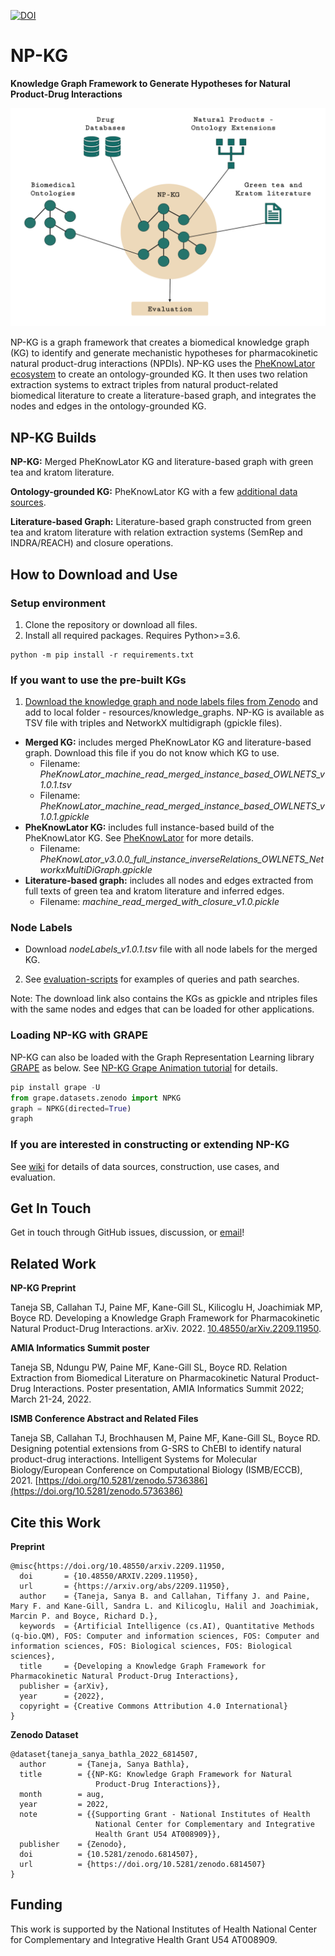 [![DOI](https://zenodo.org/badge/DOI/10.5281/zenodo.6814507.svg)](https://doi.org/10.5281/zenodo.6814507)

# NP-KG

**Knowledge Graph Framework to Generate Hypotheses for Natural Product-Drug Interactions**

![KG-Framework](images/methods-overview.png)

NP-KG is a graph framework that creates a biomedical knowledge graph (KG) to identify and generate mechanistic hypotheses for pharmacokinetic natural product-drug interactions (NPDIs). NP-KG uses the [PheKnowLator ecosystem](https://github.com/callahantiff/PheKnowLator) to create an ontology-grounded KG. It then uses two relation extraction systems to extract triples from natural product-related biomedical literature to create a literature-based graph, and integrates the nodes and edges in the ontology-grounded KG. 

## NP-KG Builds

**NP-KG:** Merged PheKnowLator KG and literature-based graph with green tea and kratom literature.

**Ontology-grounded KG:** PheKnowLator KG with a few [additional data sources](https://github.com/sanyabt/np-kg/wiki/v1.0.0#data-sources).

**Literature-based Graph:** Literature-based graph constructed from green tea and kratom literature with relation extraction systems (SemRep and INDRA/REACH) and closure operations.

## How to Download and Use

### Setup environment

1. Clone the repository or download all files.
2. Install all required packages. Requires Python>=3.6.

```
python -m pip install -r requirements.txt
```

### If you want to use the pre-built KGs

1. [Download the knowledge graph and node labels files from Zenodo](https://doi.org/10.5281/zenodo.6814507) and add to local folder - resources/knowledge_graphs. NP-KG is available as TSV file with triples and NetworkX multidigraph (gpickle files).

* **Merged KG:** includes merged PheKnowLator KG and literature-based graph. Download this file if you do not know which KG to use.
	* Filename: _PheKnowLator_machine_read_merged_instance_based_OWLNETS_v1.0.1.tsv_
	* Filename: _PheKnowLator_machine_read_merged_instance_based_OWLNETS_v1.0.1.gpickle_
* **PheKnowLator KG:** includes full instance-based build of the PheKnowLator KG. See [PheKnowLator](https://github.com/callahantiff/PheKnowLator) for more details.
	* Filename: _PheKnowLator_v3.0.0_full_instance_inverseRelations_OWLNETS_NetworkxMultiDiGraph.gpickle_
* **Literature-based graph:** includes all nodes and edges extracted from full texts of green tea and kratom literature and inferred edges.
	* Filename: _machine_read_merged_with_closure_v1.0.pickle_

### Node Labels
* Download _nodeLabels_v1.0.1.tsv_ file with all node labels for the merged KG.

2. See [evaluation-scripts](https://github.com/sanyabt/np-kg/tree/main/evaluation-scripts) for examples of queries and path searches.

Note: The download link also contains the KGs as gpickle and ntriples files with the same nodes and edges that can be loaded for other applications.

### Loading NP-KG with GRAPE

NP-KG can also be loaded with the Graph Representation Learning library [GRAPE](https://github.com/AnacletoLAB/grape) as below. See [NP-KG Grape Animation tutorial](https://github.com/sanyabt/np-kg/blob/main/resources/NPKG-Grape-Animation.ipynb) for details.

```python
pip install grape -U
from grape.datasets.zenodo import NPKG
graph = NPKG(directed=True)
graph
```

### If you are interested in constructing or extending NP-KG

See [wiki](https://github.com/sanyabt/np-kg/wiki) for details of data sources, construction, use cases, and evaluation.

Get In Touch
------------------------------------------------

Get in touch through GitHub issues, discussion, or [email](mailto:sbt12@pitt.edu)!


Related Work
------------------------------------------------
**NP-KG Preprint**

Taneja SB, Callahan TJ, Paine MF, Kane-Gill SL, Kilicoglu H, Joachimiak MP, Boyce RD. Developing a Knowledge Graph Framework for Pharmacokinetic Natural Product-Drug Interactions. arXiv. 2022. [10.48550/arXiv.2209.11950](https://doi.org/10.48550/arXiv.2209.11950).

**AMIA Informatics Summit poster**

Taneja SB, Ndungu PW, Paine MF, Kane-Gill SL, Boyce RD. Relation Extraction from Biomedical Literature on Pharmacokinetic Natural Product-Drug Interactions. Poster presentation, AMIA Informatics Summit 2022; March 21-24, 2022.

**ISMB Conference Abstract and Related Files**

Taneja SB, Callahan TJ, Brochhausen M, Paine MF, Kane-Gill SL, Boyce RD. Designing potential extensions from G-SRS to ChEBI to identify natural product-drug interactions. Intelligent Systems for Molecular Biology/European Conference on Computational Biology (ISMB/ECCB), 2021. [https://doi.org/10.5281/zenodo.5736386](https://doi.org/10.5281/zenodo.5736386)


Cite this Work
------------------------------------------------
**Preprint**
```
@misc{https://doi.org/10.48550/arxiv.2209.11950,
  doi		= {10.48550/ARXIV.2209.11950},
  url		= {https://arxiv.org/abs/2209.11950},
  author	= {Taneja, Sanya B. and Callahan, Tiffany J. and Paine, Mary F. and Kane-Gill, Sandra L. and Kilicoglu, Halil and Joachimiak, Marcin P. and Boyce, Richard D.},
  keywords	= {Artificial Intelligence (cs.AI), Quantitative Methods (q-bio.QM), FOS: Computer and information sciences, FOS: Computer and information sciences, FOS: Biological sciences, FOS: Biological sciences},
  title		= {Developing a Knowledge Graph Framework for Pharmacokinetic Natural Product-Drug Interactions},
  publisher	= {arXiv},
  year		= {2022},
  copyright	= {Creative Commons Attribution 4.0 International}
}
```

**Zenodo Dataset**

```
@dataset{taneja_sanya_bathla_2022_6814507,
  author       = {Taneja, Sanya Bathla},
  title        = {{NP-KG: Knowledge Graph Framework for Natural 
                   Product-Drug Interactions}},
  month        = aug,
  year         = 2022,
  note         = {{Supporting Grant - National Institutes of Health 
                   National Center for Complementary and Integrative
                   Health Grant U54 AT008909}},
  publisher    = {Zenodo},
  doi          = {10.5281/zenodo.6814507},
  url          = {https://doi.org/10.5281/zenodo.6814507}
}
```

Funding
------------------------------------------------
This work is supported by the National Institutes of Health National Center for Complementary and Integrative Health Grant U54 AT008909.

